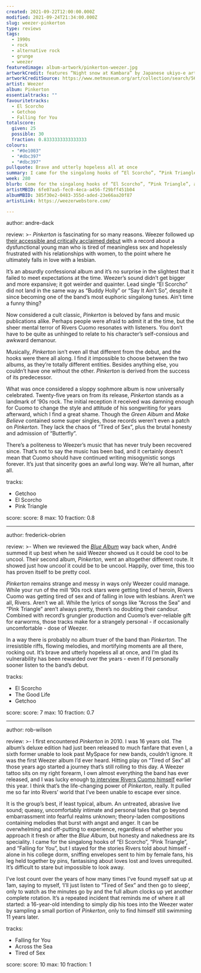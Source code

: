 ```yaml
---
created: 2021-09-22T12:00:00.000Z                            
modified: 2021-09-24T21:34:00.000Z                           
slug: weezer-pinkerton                                
type: reviews                                                
tags:                                                        
  - 1990s                                                    
  - rock
  - alternative rock
  - grunge
  - weezer
featuredimage: album-artwork/pinkerton-weezer.jpg      
artworkCredit: features “Night snow at Kambara” by Japanese ukiyo-e artist Hiroshige.                             
artworkCreditSource: https://www.metmuseum.org/art/collection/search/56915            
artist: Weezer
album: Pinkerton
essentialtracks: ""
favouritetracks:                                            
  - El Scorcho
  - Getchoo
  - Falling for You
totalscore:                                                  
  given: 25                                           
  possible: 30
  fraction: 0.8333333333333333
colours:
  - "#0e1003"
  - "#dbc397"
  - "#dbc397"
pullquote: Brave and utterly hopeless all at once                                 
summary: I came for the singalong hooks of “El Scorcho”, “Pink Triangle”, and “Falling for You”, but I stayed for the stories Rivers told about himself - alone in his college dorm, sniffing envelopes sent to him by female fans, his leg held together by pins, fantasising about loves lost and loves unrequited. It’s difficult to stare but impossible to look away.                                   
week: 280
blurb: Come for the singalong hooks of “El Scorcho”, “Pink Triangle”, and “Falling for You”, stay for Rivers Cuomo’s tales of loves lost and loves unrequited.                                     
artistMBID: 6fe07aa5-fec0-4eca-a456-f29bff451b04
albumMBID: 385f30e2-0483-355d-aded-23e66aa20f87
artistLink: https://weezerwebstore.com/

---
```


author: andre-dack

review: >-
 _Pinkerton_ is fascinating for so many reasons. Weezer followed up [their accessible and critically acclaimed debut](/reviews/weezer-the-blue-album/) with a record about a dysfunctional young man who is tired of meaningless sex and hopelessly frustrated with his relationships with women, to the point where he ultimately falls in love with a lesbian.
 
 It’s an absurdly confessional album and it’s no surprise in the slightest that it failed to meet expectations at the time. Weezer’s sound didn’t get bigger and more expansive; it got weirder and quainter. Lead single “El Scorcho” did not land in the same way as “Buddy Holly” or “Say It Ain’t So”, despite it since becoming one of the band’s most euphoric singalong tunes. Ain’t time a funny thing?

 Now considered a cult classic, _Pinkerton_ is beloved by fans and music publications alike. Perhaps people were afraid to admit it at the time, but the sheer mental terror of Rivers Cuomo resonates with listeners. You don’t have to be quite as unhinged to relate to his character’s self-consious and awkward demanour.
 
 Musically, _Pinkerton_ isn’t even all that different from the debut, and the hooks were there all along. I find it impossible to choose between the two albums, as they’re totally different entities. Besides anything else, you couldn’t have one without the other. _Pinkerton_ is derived from the success of its predecessor.

 What was once considered a sloppy sophmore album is now universally celebrated. Twenty-five years on from its release, _Pinkerton_ stands as a landmark of ’90s rock. The initial reception it received was damning enough for Cuomo to change the style and attitude of his songwriting for years afterward, which I find a great shame. Though the _Green Album_ and _Make Believe_ contained some super singles, those records weren’t even a patch on _Pinkerton_. They lack the chaos of “Tired of Sex”, plus the brutal honesty and admission of “Butterfly”.
 
 There’s a politeness to Weezer’s music that has never truly been recovered since. That’s not to say the music has been bad, and it certainly doesn’t mean that Cuomo should have continued writing misogynistic songs forever. It’s just that sincerity goes an awful long way. We’re all human, after all.


tracks:
  - Getchoo
  - El Scorcho
  - Pink Triangle

score:
  score: 8
  max: 10
  fraction: 0.8

---

author: frederick-obrien

review: >-
 When we reviewed the [_Blue Album_](/reviews/weezer-the-blue-album/) way back when, André summed it up best when he said Weezer showed us it could be cool to be uncool. Their second album, _Pinkerton_, went an altogether different route. It showed just how _uncool_ it could be to be uncool. Happily, over time, this too has proven itself to be pretty cool.

 _Pinkerton_ remains strange and messy in ways only Weezer could manage. While your run of the mill ‘90s rock stars were getting tired of heroin, Rivers Cuomo was getting tired of sex and of falling in love with lesbians. Aren’t we all, Rivers. Aren’t we all. While the lyrics of songs like “Across the Sea” and “Pink Triangle” aren’t always pretty, there’s no doubting their candour. Combined with record’s grungier production and Cuomo’s ever-reliable gift for earworms, those tracks make for a strangely personal - if occasionally uncomfortable - dose of Weezer.

 In a way there is probably no album truer of the band than _Pinkerton_. The irresistible riffs, flowing melodies, and mortifying moments are all there, rocking out. It’s brave and utterly hopeless all at once, and I’m glad its vulnerability has been rewarded over the years - even if I’d personally sooner listen to the band’s debut.


tracks:
  - El Scorcho
  - The Good Life
  - Getchoo

score:
  score: 7
  max: 10
  fraction: 0.7

---

author: rob-wilson

review: >-
 I first encountered _Pinkerton_ in 2010. I was 16 years old. The album’s deluxe edition had just been released to much fanfare that even I, a sixth former unable to look past MySpace for new bands, couldn’t ignore. It was the first Weezer album I’d ever heard. Hitting play on “Tired of Sex” all those years ago started a journey that’s still rolling to this day. A Weezer tattoo sits on my right forearm, I own almost everything the band has ever released, and I was lucky enough [to interview Rivers Cuomo himself](https://www.gigwise.com/features/3398730/interview--rivers-cuomo-on-the-future-of-weezer) earlier this year. I think that’s the life-changing power of _Pinkerton_, really. It pulled me so far into Rivers’ world that I’ve been unable to escape ever since.

 It is the group’s best, if least typical, album. An untreated, abrasive live sound; queasy, uncomfortably intimate and personal tales that go beyond embarrassment into fearful realms unknown; theory-laden compositions containing melodies that burst with angst and anger. It can be overwhelming and off-putting to experience, regardless of whether you approach it fresh or after the _Blue Album_, but honesty and nakedness are its speciality. I came for the singalong hooks of “El Scorcho”, “Pink Triangle”, and “Falling for You”, but I stayed for the stories Rivers told about himself - alone in his college dorm, sniffing envelopes sent to him by female fans, his leg held together by pins, fantasising about loves lost and loves unrequited. It’s difficult to stare but impossible to look away.

 I’ve lost count over the years of how many times I’ve found myself sat up at 1am, saying to myself, ‘I’ll just listen to “Tired of Sex” and then go to sleep’, only to watch as the minutes go by and the full album clocks up yet another complete rotation. It’s a repeated incident that reminds me of where it all started: a 16-year-old intending to simply dip his toes into the Weezer water by sampling a small portion of _Pinkerton_, only to find himself still swimming 11 years later.

tracks:
  - Falling for You
  - Across the Sea
  - Tired of Sex

score:
  score: 10
  max: 10
  fraction: 1
